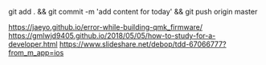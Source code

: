 git add . && git commit -m 'add content for today' && git push origin master


https://jaeyo.github.io/error-while-building-qmk_firmware/
https://gmlwjd9405.github.io/2018/05/05/how-to-study-for-a-developer.html
https://www.slideshare.net/debop/tdd-67066777?from_m_app=ios